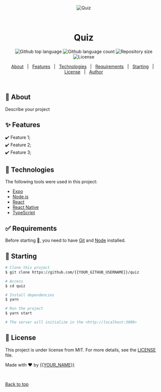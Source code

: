 <div align="center" id="top"> 
  <img src="./.github/app.gif" alt="Quiz" />

  &#xa0;

  <!-- <a href="https://quiz.netlify.app">Demo</a> -->
</div>

<h1 align="center">Quiz</h1>

<p align="center">
  <img alt="Github top language" src="https://img.shields.io/github/languages/top/{{YOUR_GITHUB_USERNAME}}/quiz?color=56BEB8">

  <img alt="Github language count" src="https://img.shields.io/github/languages/count/{{YOUR_GITHUB_USERNAME}}/quiz?color=56BEB8">

  <img alt="Repository size" src="https://img.shields.io/github/repo-size/{{YOUR_GITHUB_USERNAME}}/quiz?color=56BEB8">

  <img alt="License" src="https://img.shields.io/github/license/{{YOUR_GITHUB_USERNAME}}/quiz?color=56BEB8">

  <!-- <img alt="Github issues" src="https://img.shields.io/github/issues/{{YOUR_GITHUB_USERNAME}}/quiz?color=56BEB8" /> -->

  <!-- <img alt="Github forks" src="https://img.shields.io/github/forks/{{YOUR_GITHUB_USERNAME}}/quiz?color=56BEB8" /> -->

  <!-- <img alt="Github stars" src="https://img.shields.io/github/stars/{{YOUR_GITHUB_USERNAME}}/quiz?color=56BEB8" /> -->
</p>

<!-- Status -->

<!-- <h4 align="center"> 
	🚧  Quiz 🚀 Under construction...  🚧
</h4> 

<hr> -->

<p align="center">
  <a href="#dart-about">About</a> &#xa0; | &#xa0; 
  <a href="#sparkles-features">Features</a> &#xa0; | &#xa0;
  <a href="#rocket-technologies">Technologies</a> &#xa0; | &#xa0;
  <a href="#white_check_mark-requirements">Requirements</a> &#xa0; | &#xa0;
  <a href="#checkered_flag-starting">Starting</a> &#xa0; | &#xa0;
  <a href="#memo-license">License</a> &#xa0; | &#xa0;
  <a href="https://github.com/{{YOUR_GITHUB_USERNAME}}" target="_blank">Author</a>
</p>

<br>

## :dart: About ##

Describe your project

## :sparkles: Features ##

:heavy_check_mark: Feature 1;\
:heavy_check_mark: Feature 2;\
:heavy_check_mark: Feature 3;

## :rocket: Technologies ##

The following tools were used in this project:

- [Expo](https://expo.io/)
- [Node.js](https://nodejs.org/en/)
- [React](https://pt-br.reactjs.org/)
- [React Native](https://reactnative.dev/)
- [TypeScript](https://www.typescriptlang.org/)

## :white_check_mark: Requirements ##

Before starting :checkered_flag:, you need to have [Git](https://git-scm.com) and [Node](https://nodejs.org/en/) installed.

## :checkered_flag: Starting ##

```bash
# Clone this project
$ git clone https://github.com/{{YOUR_GITHUB_USERNAME}}/quiz

# Access
$ cd quiz

# Install dependencies
$ yarn

# Run the project
$ yarn start

# The server will initialize in the <http://localhost:3000>
```

## :memo: License ##

This project is under license from MIT. For more details, see the [LICENSE](LICENSE.md) file.


Made with :heart: by <a href="https://github.com/{{YOUR_GITHUB_USERNAME}}" target="_blank">{{YOUR_NAME}}</a>

&#xa0;

<a href="#top">Back to top</a>
